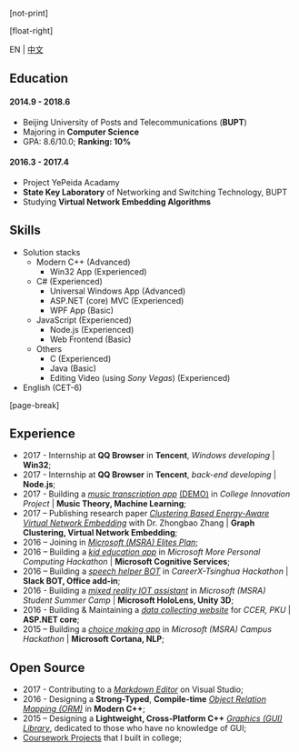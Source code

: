 ﻿[not-print]

[float-right]

EN | [中文](CV-zh.md)

## Education

#### 2014.9 - 2018.6

- Beijing University of Posts and Telecommunications (**BUPT**)
- Majoring in **Computer Science**
- GPA: 8.6/10.0; **Ranking: 10%**

#### 2016.3 - 2017.4

- Project YePeida Acadamy
- **State Key Laboratory** of Networking and Switching Technology, BUPT
- Studying **Virtual Network Embedding Algorithms**

## Skills

- Solution stacks
  - Modern C++ (Advanced)
    - Win32 App (Experienced)
  - C# (Experienced)
    - Universal Windows App (Advanced)
    - ASP.NET (core) MVC (Experienced)
    - WPF App (Basic)
  - JavaScript (Experienced)
    - Node.js (Experienced)
    - Web Frontend (Basic)
  - Others
    - C (Experienced)
    - Java (Basic)
    - Editing Video (using _Sony Vegas_) (Experienced)
- English (CET-6)

[page-break]

## Experience

- 2017 - Internship at **QQ Browser** in **Tencent**, _Windows developing_ | **Win32**;
- 2017 - Internship at **QQ Browser** in **Tencent**, _back-end developing_ | **Node.js**;
- 2017 - Building a [_music transcription app_](https://github.com/YuJianghao/YouPu) [(DEMO)](https://bot-man-jl.github.io/YouPu) in _College Innovation Project_ | **Music Theory, Machine Learning**;
- 2017 – Publishing research paper [_Clustering Based Energy-Aware Virtual Network Embedding_](http://journals.sagepub.com/doi/full/10.1177/1550147717726714) with Dr. Zhongbao Zhang | **Graph Clustering, Virtual Network Embedding**;
- 2016 – Joining in [_Microsoft (MSRA) Elites Plan_](https://studentclub.msra.cn/project/97);
- 2016 – Building a [_kid education app_](https://github.com/BOT-Man-JL/Better-Kids) in _Microsoft More Personal Computing Hackathon_ | **Microsoft Cognitive Services**;
- 2016 – Building a [_speech helper BOT_](https://github.com/xinhuaRadioLAB/HackerX_slive) in _CareerX-Tsinghua Hackathon_ | **Slack BOT, Office add-in**;
- 2016 - Building a [_mixed reality IOT assistant_](https://github.com/BOT-Man-JL/IOT-Holo-Assistant) in _Microsoft (MSRA) Student Summer Camp_ | **Microsoft HoloLens, Unity 3D**;
- 2016 - Building & Maintaining a [_data collecting website_](https://github.com/ZhangYuef/Survey_Platform_ccer) for _CCER, PKU_ | **ASP.NET core**;
- 2015 – Building a [_choice making app_](https://www.microsoft.com/store/apps/Random%20Master/9NBLGGH6HCP7) in _Microsoft (MSRA) Campus Hackathon_ | **Microsoft Cortana, NLP**;

## Open Source

- 2017 - Contributing to a [_Markdown Editor_](https://github.com/madskristensen/MarkdownEditor) on Visual Studio;
- 2016 - Designing a **Strong-Typed**, **Compile-time** [_Object Relation Mapping (ORM)_](https://github.com/BOT-Man-JL/ORM-Lite) in **Modern C++**;
- 2015 – Designing a **Lightweight, Cross-Platform C++** [_Graphics (GUI) Library_](https://github.com/BOT-Man-JL/EggAche-GL), dedicated to those who have no knowledge of GUI;
- [Coursework Projects](https://github.com/BOT-Man-JL/BUPT-Projects) that I built in college;
